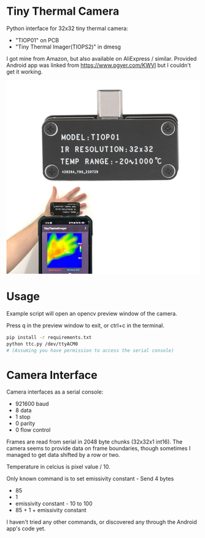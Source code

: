 # Tiny Thermal Camera

Python interface for 32x32 tiny thermal camera:
* "TIOP01" on PCB
* "Tiny Thermal Imager(TIOPS2)" in dmesg

I got mine from Amazon, but also available on AliExpress / similar. Provided Android app was linked from https://www.pgyer.com/KWVl but I couldn't get it working.

![Product image of tiny thermal camera](product_image.jpg)

# Usage

Example script will open an opencv preview window of the camera.

Press q in the preview window to exit, or ctrl+c in the terminal.

```sh
pip install -r requirements.txt
python ttc.py /dev/ttyACM0
# (Assuming you have permission to access the serial console)

```

# Camera Interface

Camera interfaces as a serial console:
* 921600 baud
* 8 data
* 1 stop
* 0 parity
* 0 flow control

Frames are read from serial in 2048 byte chunks (32x32x1 int16). The camera seems to provide data on frame boundaries, though sometimes I managed to get data shifted by a row or two.

Temperature in celcius is pixel value / 10.

Only known command is to set emissivity constant - Send 4 bytes
* 85
* 1
* emissivity constant - 10 to 100
* 85 + 1 + emissivity constant

I haven't tried any other commands, or discovered any through the Android app's code yet.
